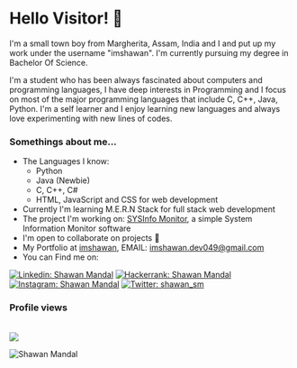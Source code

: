  # Hello Visitor! :wave:
 I'm a small town boy from Margherita, Assam, India and I and put up my work under the username "imshawan". I'm currently pursuing my degree in Bachelor Of Science.
 
 I'm a student who has been always fascinated about computers and programming languages, I have deep interests in Programming and I focus on most of the major programming languages that include C, C++, Java, Python. I'm a self learner and I enjoy learning new languages and always love experimenting with new lines of codes.  
 
 ### Somethings about me...
* The Languages I know:
    * Python
    * Java (Newbie)
    * C, C++, C#
    * HTML, JavaScript and CSS for web development
* Currently I'm learning M.E.R.N Stack for full stack web development
* The project I'm working on: <a href="https://github.com/imshawan/SYSInfoMonitor">SYSInfo Monitor</a>, a simple System Information Monitor software
* I'm open to collaborate on projects :open_hands:
* My Portfolio at <a href="https://imshawan.netlify.app/">imshawan</a>, EMAIL: <a href="mailto:imshawan.dev@gmail.com">imshawan.dev049@gmail.com</a>
* You can Find me on:

[![Linkedin: Shawan Mandal](https://img.shields.io/badge/-Shawan%20Mandal-blue?style=flat-square&logo=Linkedin&logoColor=white&link=https://www.linkedin.com/in/shawan-mandal)](https://www.linkedin.com/in/shawan-mandal)
[![Hackerrank: Shawan Mandal](https://img.shields.io/badge/-Shawan%20Mandal-brightgreen?style=flat-square&logo=Hackerrank&logoColor=white&link=https://www.hackerrank.com/shawan_sm)](https://www.hackerrank.com/shawan_sm)
[![Instagram: Shawan Mandal](https://img.shields.io/badge/-Shawan%20Mandal-red?style=flat-square&logo=Instagram&logoColor=white&link=https://www.instagram.com/shawan_sm)](https://www.instagram.com/shawan_sm)
[![Twitter: shawan_sm](https://img.shields.io/twitter/follow/shawan_sm?style=social)](https://twitter.com/shawan_sm)

<p align="left"> 
  <h3>Profile views</h3><br>
  <img src="https://profile-counter.glitch.me/imshawan/count.svg">
</p>
<p align="left">
<img src="https://github-readme-streak-stats.herokuapp.com/?user=imshawan" alt="Shawan Mandal"/>
 </p>
